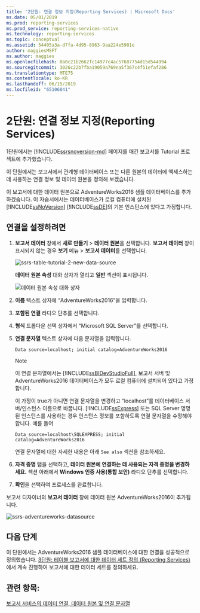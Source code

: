 ```yaml
---
title: '2단원: 연결 정보 지정(Reporting Services) | Microsoft Docs'
ms.date: 05/01/2019
ms.prod: reporting-services
ms.prod_service: reporting-services-native
ms.technology: reporting-services
ms.topic: conceptual
ms.assetid: 54405a3a-d7fa-4d95-8963-9aa224e5901e
author: maggiesMSFT
ms.author: maggies
ms.openlocfilehash: 0a0c21b2662fc14977c4ac57687754d15d544994
ms.sourcegitcommit: 3026c22b7fba19059a769ea5f367c4f51efaf286
ms.translationtype: MTE75
ms.contentlocale: ko-KR
ms.lasthandoff: 06/15/2019
ms.locfileid: "65106041"
---
```

# <a name="lesson-2-specifying-connection-information-reporting-services"></a>2단원: 연결 정보 지정(Reporting Services)

1단원에서는 [!INCLUDE[ssrsnoversion-md](../includes/ssrsnoversion-md.md)] 페이지를 매긴 보고서를 Tutorial 프로젝트에 추가했습니다.
  
이 단원에서는 보고서에서 관계형 데이터베이스 또는 다른 원본의 데이터에 액세스하는 데 사용하는 연결 정보 및 데이터 원본을 정의해 보겠습니다. 

이 보고서에 대한 데이터 원본으로 AdventureWorks2016 샘플 데이터베이스를 추가하겠습니다. 이 자습서에서는 데이터베이스가 로컬 컴퓨터에 설치된 [!INCLUDE[ssNoVersion](../includes/ssnoversion-md.md)] [!INCLUDE[ssDE](../includes/ssde-md.md)]의 기본 인스턴스에 있다고 가정합니다.  

## <a name="to-set-up-a-connection"></a>연결을 설정하려면  

1. **보고서 데이터** 창에서 **새로 만들기** > **데이터 원본**을 선택합니다. **보고서 데이터** 창이 표시되지 않는 경우 **보기** 메뉴 > **보고서 데이터**를 선택합니다.

    ![ssrs-table-tutorial-2-new-data-source](media/ssrs-table-tutorial-2-new-data-source.png)

    **데이터 원본 속성** 대화 상자가 열리고 **일반** 섹션이 표시됩니다.

    ![데이터 원본 속성 대화 상자](media/lesson-2-specifying-connection-information-reporting-services/vs-datasource-connection-properties-dialog-box.png)

2. **이름** 텍스트 상자에 “AdventureWorks2016”을 입력합니다.

3. **포함된 연결** 라디오 단추를 선택합니다.

4. **형식** 드롭다운 선택 상자에서 “Microsoft SQL Server”를 선택합니다.
  
5. **연결 문자열** 텍스트 상자에 다음 문자열을 입력합니다.

    `Data source=localhost; initial catalog=AdventureWorks2016`

    > [!NOTE]
    > 이 연결 문자열에서는 [!INCLUDE[ssBIDevStudioFull](../includes/ssbidevstudiofull-md.md)], 보고서 서버 및 AdventureWorks2016 데이터베이스가 모두 로컬 컴퓨터에 설치되어 있다고 가정합니다.
    >
    >이 가정이 true가 아니면 연결 문자열을 변경하고 “localhost”를 데이터베이스 서버/인스턴스 이름으로 바꿉니다. [!INCLUDE[ssExpress](../includes/ssexpress-md.md)] 또는 SQL Server 명명된 인스턴스를 사용하는 경우 인스턴스 정보를 포함하도록 연결 문자열을 수정해야 합니다. 예를 들어
    >
    > `Data source=localhost\SQLEXPRESS; initial catalog=AdventureWorks2016`
    >
    > 연결 문자열에 대한 자세한 내용은 아래 `See also` 섹션을 참조하세요.

6. **자격 증명** 탭을 선택하고, **데이터 원본에 연결하는 데 사용되는 자격 증명을 변경하세요.** 섹션 아래에서 **Windows 인증 사용(통합 보안)** 라디오 단추를 선택합니다.

7. **확인**을 선택하여 프로세스를 완료합니다.

보고서 디자이너의 **보고서 데이터** 창에 데이터 원본 AdventureWorks2016이 추가됩니다.

![ssrs-adventureworks-datasource](media/lesson-2-specifying-connection-information-reporting-services/ssrs-adventureworks-datasource2016.png)

## <a name="next-steps"></a>다음 단계

이 단원에서는 AdventureWorks2016 샘플 데이터베이스에 대한 연결을 성공적으로 정의했습니다. [3단원: 테이블 보고서에 대한 데이터 세트 정의 &#40;Reporting Services&#41;](lesson-3-defining-a-dataset-for-the-table-report-reporting-services.md)에서 계속 진행하여 보고서에 대한 데이터 세트를 정의하세요.

## <a name="see-also"></a>관련 항목:

[보고서 서비스의 데이터 연결, 데이터 원본 및 연결 문자열](report-data/data-connections-data-sources-and-connection-strings-report-builder-and-ssrs.md)
